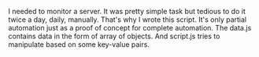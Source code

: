 I needed to monitor a server.
It was pretty simple task but tedious to do it twice a day, daily, manually.
That's why I wrote this script. It's only partial automation just as a proof of concept for complete automation.
The data.js contains data in the form of array of objects.
And script.js tries to manipulate based on some key-value pairs.

